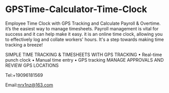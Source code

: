 # GPSTime-Calculator-Time-Clock

Employee Time Clock with GPS Tracking and Calculate Payroll & Overtime. it’s the easiest way to manage timesheets.
Payroll management is vital for success and it can help make it easy. it is an online time clock, allowing you to effectively log and collate workers' hours. It's a step towards making time tracking a breeze!

SIMPLE TIME TRACKING & TIMESHEETS WITH GPS TRACKING
• Real-time punch clock
• Manual time entry
• GPS tracking
MANAGE APPROVALS AND REVIEW GPS LOCATIONS

Tel:+19096181569

Email:nrx1nz@163.com
